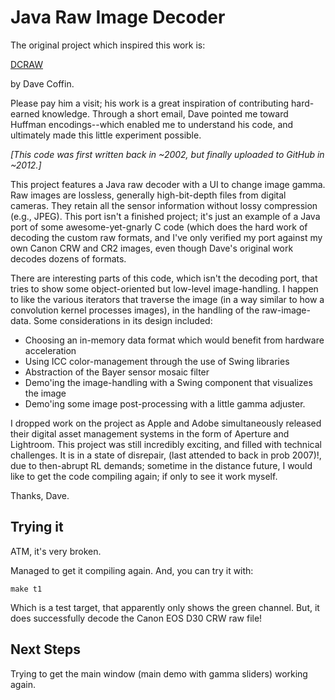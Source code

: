 Java Raw Image Decoder
=

The original project which inspired this work is:

[DCRAW](https://dechifro.org/dcraw/)

by Dave Coffin.

Please pay him a visit; his work is a great inspiration of contributing
hard-earned knowledge. Through a short email, Dave pointed me toward Huffman
encodings--which enabled me to understand his code, and ultimately made this
little experiment possible.

*\[This code was first written back in ~2002, but finally uploaded to GitHub in
~2012.\]*

This project features a Java raw decoder with a UI to change image gamma. Raw
images are lossless, generally high-bit-depth files from digital cameras. They
retain all the sensor information without lossy compression (e.g., JPEG). This
port isn't a finished project; it's just an example of a Java port of some
awesome-yet-gnarly C code (which does the hard work of decoding the custom raw
formats, and I've only verified my port against my own Canon CRW and CR2 images,
even though Dave's original work decodes dozens of formats.

There are interesting parts of this code, which isn't the decoding port, that
tries to show some object-oriented but low-level image-handling. I happen to
like the various iterators that traverse the image (in a way similar to how a
convolution kernel processes images), in the handling of the raw-image-data.
Some considerations in its design included:

* Choosing an in-memory data format which would benefit from hardware
  acceleration
* Using ICC color-management through the use of Swing libraries
* Abstraction of the Bayer sensor mosaic filter
* Demo'ing the image-handling with a Swing component that visualizes the image
* Demo'ing some image post-processing with a little gamma adjuster.

I dropped work on the project as Apple and Adobe simultaneously released their
digital asset management systems in the form of Aperture and Lightroom. This
project was still incredibly exciting, and filled with technical challenges. It
is in a state of disrepair, (last attended to back in prob 2007)!, due to
then-abrupt RL demands; sometime in the distance future, I would like to get the
code compiling again; if only to see it work myself.

Thanks, Dave.

## Trying it

ATM, it's very broken.

Managed to get it compiling again.  And, you can try it with:

```
make t1
```

Which is a test target, that apparently only shows the green channel.
But, it does successfully decode the Canon EOS D30 CRW raw file!

## Next Steps

Trying to get the main window (main demo with gamma sliders) working again.
